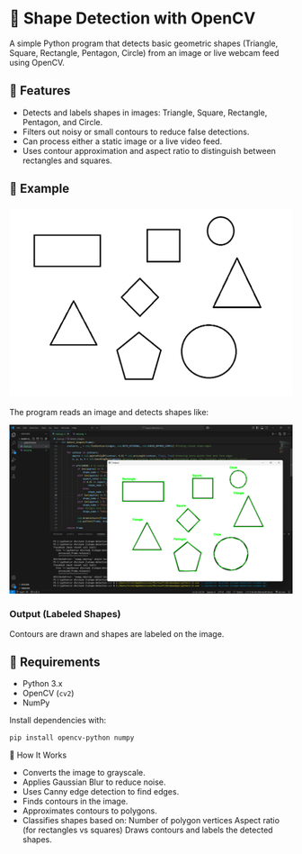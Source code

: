 # 🔺 Shape Detection with OpenCV

A simple Python program that detects basic geometric shapes (Triangle, Square, Rectangle, Pentagon, Circle) from an image or live webcam feed using OpenCV.

## 🧠 Features

- Detects and labels shapes in images: Triangle, Square, Rectangle, Pentagon, and Circle.
- Filters out noisy or small contours to reduce false detections.
- Can process either a static image or a live video feed.
- Uses contour approximation and aspect ratio to distinguish between rectangles and squares.

## 📸 Example

### ![Example](test.png)
The program reads an image and detects shapes like:

![Example](output.png)

### Output (Labeled Shapes)
Contours are drawn and shapes are labeled on the image.

## 🧾 Requirements

- Python 3.x
- OpenCV (`cv2`)
- NumPy

Install dependencies with:

```bash
pip install opencv-python numpy
```

🧠 How It Works

- Converts the image to grayscale.
- Applies Gaussian Blur to reduce noise.
- Uses Canny edge detection to find edges.
- Finds contours in the image.
- Approximates contours to polygons.
- Classifies shapes based on:
    Number of polygon vertices
    Aspect ratio (for rectangles vs squares)
Draws contours and labels the detected shapes.
